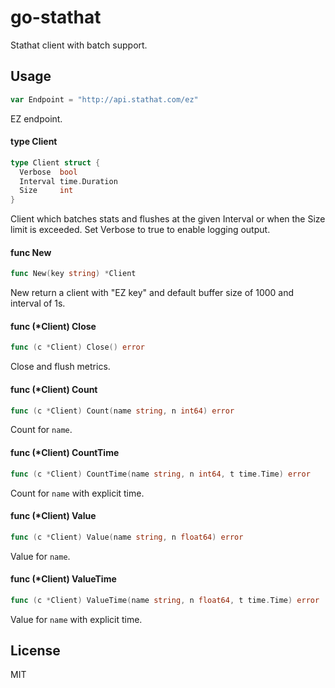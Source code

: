 
# go-stathat

 Stathat client with batch support.

## Usage

```go
var Endpoint = "http://api.stathat.com/ez"
```
EZ endpoint.

#### type Client

```go
type Client struct {
  Verbose  bool
  Interval time.Duration
  Size     int
}
```

Client which batches stats and flushes at the given Interval or
when the Size limit is exceeded. Set Verbose to true to enable
logging output.

#### func  New

```go
func New(key string) *Client
```
New return a client with "EZ key" and default buffer size of 1000 and interval
of 1s.

#### func (*Client) Close

```go
func (c *Client) Close() error
```
Close and flush metrics.

#### func (*Client) Count

```go
func (c *Client) Count(name string, n int64) error
```
Count for `name`.

#### func (*Client) CountTime

```go
func (c *Client) CountTime(name string, n int64, t time.Time) error
```
Count for `name` with explicit time.

#### func (*Client) Value

```go
func (c *Client) Value(name string, n float64) error
```
Value for `name`.

#### func (*Client) ValueTime

```go
func (c *Client) ValueTime(name string, n float64, t time.Time) error
```
Value for `name` with explicit time.


## License

 MIT